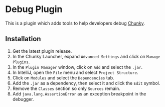 # Debug Plugin

This is a plugin which adds tools to help developers debug [Chunky](https://github.com/chunky-dev/chunky).

## Installation

1. Get the latest plugin release.
2. In the Chunky Launcher, expand `Advanced Settings` and click on `Manage Plugins`.
3. In the `Plugin Manager` window, click on `Add` and select the `.jar`.
4. In IntelliJ, open the `File` menu and select `Project Structure`.
5. Click on `Modules` and select the `Dependencies` tab.
6. Add the `.jar` as a dependency, then select it and click the `Edit` symbol.
7. Remove the `Classes` section so only `Sources` remain.
8. Add `java.lang.AssertionError` as an exception breakpoint in the debugger.

